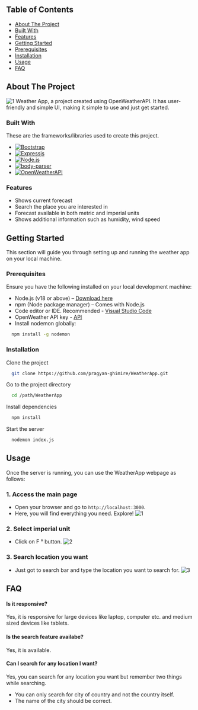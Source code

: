 
## Table of Contents

- [About The Project](#about-the-project)
- [Built With](#built-with)
- [Features](#features)
- [Getting Started](#getting-started)
- [Prerequisites](#prerequisites)
- [Installation](#installation)
- [Usage](#usage)
- [FAQ](#faq)
## About The Project
![1](https://github.com/user-attachments/assets/bd8a78be-e69a-41cf-bd2e-7f912c2f9718)
Weather App, a project created using OpenWeatherAPI. It has user-friendly and simple UI, making it simple to use and just get started. 
### Built With
These are the frameworks/libraries used to create this project. 

* [![Bootstrap](https://img.shields.io/badge/Bootstrap-v5.3.3-563d7c)](https://getbootstrap.com)
* [![Expressjs](https://img.shields.io/badge/Express-v4.19.02-eeeeee)](https://expressjs.com)
* [![Node.js](https://img.shields.io/badge/Node.js-v22.9.0-417e38)](https://nodejs.org/en)
* [![body-parser](https://img.shields.io/badge/body--parser-v1.20.2-blue)](https://www.npmjs.com/package/body-parser)
* [![OpenWeatherAPI](https://img.shields.io/badge/OpenWeatherAPI-orange)](https://openweathermap.org/api)



### Features

- Shows current forecast 
- Search the place you are interested in
- Forecast available in both metric and imperial units
- Shows additional information such as humidity, wind speed




## Getting Started
This section will guide you through setting up and running the weather app on your local machine.
### Prerequisites
Ensure you have the following installed on your local development machine:
* Node.js (v18 or above) – [Download here](https://nodejs.org/en/download/package-manager)
* npm (Node package manager) – Comes with Node.js
* Code editor or IDE. Recommended - [Visual Studio Code](https://code.visualstudio.com/download)
* OpenWeather API key - [API](https://openweathermap.org/api)
* Install nodemon globally:
```bash
  npm install -g nodemon
```
### Installation

Clone the project

```bash
  git clone https://github.com/pragyan-ghimire/WeatherApp.git
```

Go to the project directory

```bash
  cd /path/WeatherApp
```

Install dependencies

```bash
  npm install
```

Start the server

```bash
  nodemon index.js
```


## Usage

Once the server is running, you can use the WeatherApp webpage as follows:

### 1. Access the main page

- Open your browser and go to `http://localhost:3000`.
- Here, you will find everything you need. Explore!
![1](https://github.com/user-attachments/assets/bd8a78be-e69a-41cf-bd2e-7f912c2f9718)


### 2. Select imperial unit

- Click on F &deg; button.
![2](https://github.com/user-attachments/assets/4b47ac7a-77b0-44d4-afd7-e1f7526e786e)


### 3. Search location you want

- Just got to search bar and type the location you want to search for.
![3](https://github.com/user-attachments/assets/3e67f3a2-888f-4318-8ebf-6b2970ea2557)


## FAQ

#### Is it responsive?

Yes, it is responsive for large devices like laptop, computer etc. and medium sized devices like tablets.

#### Is the search feature availabe?

Yes, it is available.

#### Can I search for any location I want?

Yes, you can search for any location you want but remember two things while searching.
- You can only search for city of country and not the country itself.
- The name of the city should be correct.

